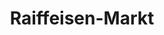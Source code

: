---
title: "Raiffeisen-Markt"
url: /oberharz-am-brocken/raiffeisen-markt-koenigshuetter-strasse/
shop: Baumarkt
---